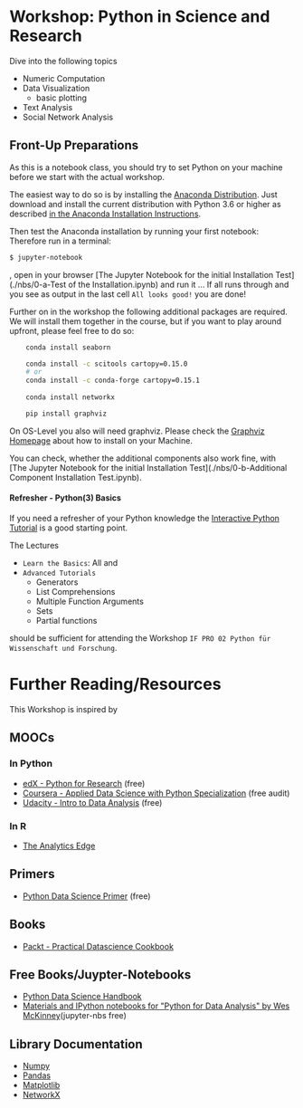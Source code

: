 # Workshop: Python in Science and Research

Dive into the following topics

- Numeric Computation
- Data Visualization
    - basic plotting
- Text Analysis
- Social Network Analysis

## Front-Up Preparations

As this is a notebook class, you should try to set Python on your machine before we start with the actual workshop.

The easiest way to do so is by installing the [Anaconda Distribution](https://www.continuum.io/).
Just download and install the current distribution with Python 3.6 or higher as described [in the Anaconda Installation Instructions](https://docs.continuum.io/anaconda/install).

Then test the Anaconda installation by running your first notebook:
Therefore run in a terminal:
```bash
$ jupyter-notebook
```
, open in your browser [The Jupyter Notebook for the initial Installation Test](./nbs/0-a-Test of the Installation.ipynb) and run it ... 
If all runs through and you see as output in the last cell `All looks good!` you are done!

Further on in the workshop the following additional packages are required. We will install them together in the course, but if you want to play around upfront, please feel free to do so:
```bash
    conda install seaborn

    conda install -c scitools cartopy=0.15.0
    # or
    conda install -c conda-forge cartopy=0.15.1
    
    conda install networkx

    pip install graphviz
```
On OS-Level you also will need graphviz.
Please check the [Graphviz Homepage](http://www.graphviz.org/) about how to install on your Machine.

You can check, whether the additional components also work fine, with [The Jupyter Notebook for the initial Installation Test](./nbs/0-b-Additional Component Installation Test.ipynb).

#### Refresher - Python(3) Basics
If you need a refresher of your Python knowledge the [Interactive Python Tutorial](https://www.learnpython.org/) is a good starting point.

The Lectures 
- `Learn the Basics`: All and
- `Advanced Tutorials` 
    - Generators
    - List Comprehensions
    - Multiple Function Arguments
    - Sets
    - Partial functions

should be sufficient for attending the Workshop `IF PRO 02 Python für Wissenschaft und Forschung`.

# Further Reading/Resources

This Workshop is inspired by

## MOOCs

### In Python
- [edX - Python for Research](https://www.edx.org/course/using-python-research-harvardx-ph526x) (free)
- [Coursera - Applied Data Science with Python Specialization](https://www.coursera.org/specializations/data-science-python) (free audit)
- [Udacity - Intro to Data Analysis](https://www.udacity.com/course/intro-to-data-analysis--ud170) (free)

### In R
- [The Analytics Edge](https://www.edx.org/course/analytics-edge-mitx-15-071x-3)

## Primers
- [Python Data Science Primer](https://github.com/docmarionum1/python-data-science-primer) (free)

## Books

- [Packt - Practical Datascience Cookbook](https://www.packtpub.com/big-data-and-business-intelligence/practical-data-science-cookbook)

## Free Books/Juypter-Notebooks

- [Python Data Science Handbook](http://nbviewer.jupyter.org/github/jakevdp/PythonDataScienceHandbook/blob/master/notebooks/Index.ipynb)
- [Materials and IPython notebooks for "Python for Data Analysis" by Wes McKinney](https://github.com/wesm/pydata-book)(jupyter-nbs free)


## Library Documentation

- [Numpy](http://www.numpy.org/)
- [Pandas](http://pandas.pydata.org/)
- [Matplotlib](http://matplotlib.org/)
- [NetworkX](http://networkx.readthedocs.io)
